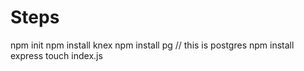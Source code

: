 Steps
=====
npm init
npm install knex
npm install pg // this is postgres
npm install express
touch index.js
